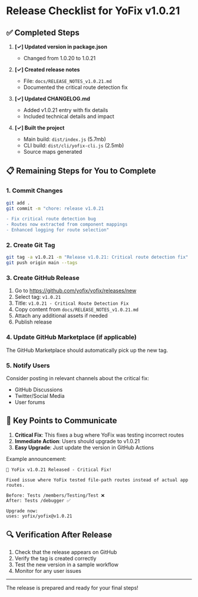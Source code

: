 # Release Checklist for YoFix v1.0.21

## ✅ Completed Steps

1. **[✓] Updated version in package.json** 
   - Changed from 1.0.20 to 1.0.21

2. **[✓] Created release notes**
   - File: `docs/RELEASE_NOTES_v1.0.21.md`
   - Documented the critical route detection fix

3. **[✓] Updated CHANGELOG.md**
   - Added v1.0.21 entry with fix details
   - Included technical details and impact

4. **[✓] Built the project**
   - Main build: `dist/index.js` (5.7mb)
   - CLI build: `dist/cli/yofix-cli.js` (2.5mb)
   - Source maps generated

## 📋 Remaining Steps for You to Complete

### 1. Commit Changes
```bash
git add .
git commit -m "chore: release v1.0.21

- Fix critical route detection bug
- Routes now extracted from component mappings
- Enhanced logging for route selection"
```

### 2. Create Git Tag
```bash
git tag -a v1.0.21 -m "Release v1.0.21: Critical route detection fix"
git push origin main --tags
```

### 3. Create GitHub Release
1. Go to https://github.com/yofix/yofix/releases/new
2. Select tag: `v1.0.21`
3. Title: `v1.0.21 - Critical Route Detection Fix`
4. Copy content from `docs/RELEASE_NOTES_v1.0.21.md`
5. Attach any additional assets if needed
6. Publish release

### 4. Update GitHub Marketplace (if applicable)
The GitHub Marketplace should automatically pick up the new tag.

### 5. Notify Users
Consider posting in relevant channels about the critical fix:
- GitHub Discussions
- Twitter/Social Media
- User forums

## 🎯 Key Points to Communicate

1. **Critical Fix**: This fixes a bug where YoFix was testing incorrect routes
2. **Immediate Action**: Users should upgrade to v1.0.21
3. **Easy Upgrade**: Just update the version in GitHub Actions

Example announcement:
```
🚀 YoFix v1.0.21 Released - Critical Fix!

Fixed issue where YoFix tested file-path routes instead of actual app routes.

Before: Tests /members/Testing/Test ❌
After: Tests /debugger ✅

Upgrade now:
uses: yofix/yofix@v1.0.21
```

## 🔍 Verification After Release

1. Check that the release appears on GitHub
2. Verify the tag is created correctly
3. Test the new version in a sample workflow
4. Monitor for any user issues

---

The release is prepared and ready for your final steps!
